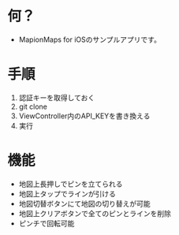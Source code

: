# 何？

  - MapionMaps for iOSのサンプルアプリです。

# 手順

  1. 認証キーを取得しておく
  2. git clone
  3. ViewController内のAPI_KEYを書き換える
  4. 実行

# 機能

  - 地図上長押しでピンを立てられる
  - 地図上タップでラインが引ける
  - 地図切替ボタンにて地図の切り替えが可能
  - 地図上クリアボタンで全てのピンとラインを削除
  - ピンチで回転可能
